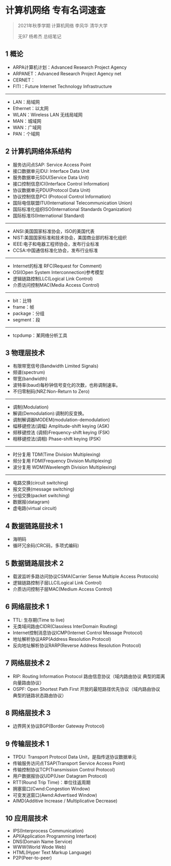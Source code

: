 # 计算机网络 专有名词速查

> 2021年秋季学期 计算机网络 李风华 清华大学
> 
> 无97 杨希杰 总结笔记

## 1 概论

- ARPA计算机计划：Advanced Research Project Agency
- ARPANET：Advanced Research Project Agency net
- CERNET：
- FITI：Future Internet Technology Infrastructure

---

- LAN：局域网
- Ethernet：以太网
- WLAN：Wireless LAN 无线局域网
- MAN：城域网
- WAN：广域网
- PAN：个域网

## 2 计算机网络体系结构

- 服务访问点SAP: Service Access Point 
- 接口数据单元IDU: Interface Data Unit 
- 服务数据单元SDU(Service Data Unit)
- 接口控制信息ICI(Interface Control Information)
- 协议数据单元PDU(Protocol Data Unit)
- 协议控制信息PCI (Protocol Control Information)
- 国际电信联盟ITU(International Telecommunication Union)
- 国际标准化组织ISO(International Standards Organization)
- 国际标准IS(International Standard)

---

- ANSI:美国国家标准协会，ISO的美国代表
- NIST:美国国家标准和技术协会，美国商业部的标准化组织
- IEEE:电子和电器工程师协会，发布行业标准
- CCSA:中国通信标准化协会，发布行业标准

---

- Internet的标准 RFC(Request for Comment)
- OSI(Open System Interconnection)参考模型
- 逻辑链路控制LLC(Logical Link Control)
- 介质访问控制MAC(Media Access Control)

---

- bit：比特
- frame：帧
- package：分组
- segment：段

---

- tcpdump：某网络分析工具

## 3 物理层技术

- 有限带宽信号(Bandwidth Limited Signals)
- 频谱(spectrum)
- 带宽(bandwidth)
- 波特率(baud)每秒钟信号变化的次数，也称调制速率。
- 不归零制码(NRZ:Non-Return to Zero)

---

- 调制(Modulation)
- 解调(Demodulation):调制的反变换。
- 调制解调器MODEM(modulation-demodulation)
- 幅移键控法(调幅) Amplitude-shift keying (ASK)
- 频移键控法 (调频)Frequency-shift keying (FSK)
- 相移键控法(调相) Phase-shift keying (PSK)

---

- 时分复用 TDM(Time Division Multiplexing)
- 频分复用 FDM(Frequency Division Multiplexing)
- 波分复用 WDM(Wavelength Division Multiplexing)

---

- 电路交换(circuit switching)
- 报文交换(message switching)
- 分组交换(packet switching)
- 数据报(datagram)
- 虚电路(virtual circuit)

## 4 数据链路层技术 1

- 海明码
- 循环冗余码(CRC码，多项式编码)

## 5 数据链路层技术 2

- 载波监听多路访问协议CSMA(Carrier Sense Multiple Access Protocols)
- 逻辑链路控制子层LLC(Logical Link Control)
- 介质访问控制子层MAC(Medium Access Control)

## 6 网络层技术 1

- TTL: 生存期(Time to live)
- 无类域间路由CIDR(Classless InterDomain Routing)
- Internet控制消息协议ICMP(Internet Control Message Protocol)
- 地址解析协议ARP(Address Resolution Protocol)
- 反向地址解析协议RARP(Reverse Address Resolution Protocol)

## 7 网络层技术 2

- RIP: Routing Information Protocol 路由信息协议（域内路由协议 典型的距离向量路由协议）
- OSPF: Open Shortest Path First 开放的最短路径优先协议（域内路由协议 典型的链路状态路由协议）

## 8 网络层技术 3

- 边界网关协议BGP(Border Gateway Protocol)

## 9 传输层技术 1

- TPDU: Transport Protocol Data Unit，是指传送协议数据单元
- 传输服务访问点TSAP(Transport Service Access Point)
- 传输控制协议TCP(Transmission Control Protocol)
- 用户数据报协议UDP(User Datagram Protocol)
- RTT(Round Trip Time)：单位往返周期
- 拥塞窗口(Cwnd:Congestion Window)
- 可变发送窗口(Awnd:Advertised Window)
- AIMD(Additive Increase / Multiplicative Decrease)

## 10 应用层技术

- IPS(Interprocess Communication)
- API(Application Programming Interface)
- DNS(Domain Name Service)
- WWW(World Wode Web)
- HTML(Hyper Text Markup Language)
- P2P(Peer-to-peer)
